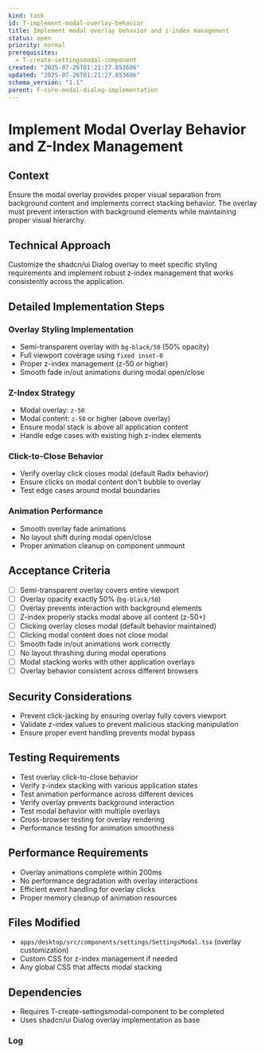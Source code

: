 ```yaml
---
kind: task
id: T-implement-modal-overlay-behavior
title: Implement modal overlay behavior and z-index management
status: open
priority: normal
prerequisites:
  - T-create-settingsmodal-component
created: "2025-07-26T01:21:27.853606"
updated: "2025-07-26T01:21:27.853606"
schema_version: "1.1"
parent: F-core-modal-dialog-implementation
---
```


# Implement Modal Overlay Behavior and Z-Index Management

## Context

Ensure the modal overlay provides proper visual separation from background content and implements correct stacking behavior. The overlay must prevent interaction with background elements while maintaining proper visual hierarchy.

## Technical Approach

Customize the shadcn/ui Dialog overlay to meet specific styling requirements and implement robust z-index management that works consistently across the application.

## Detailed Implementation Steps

### Overlay Styling Implementation

- Semi-transparent overlay with `bg-black/50` (50% opacity)
- Full viewport coverage using `fixed inset-0`
- Proper z-index management (z-50 or higher)
- Smooth fade in/out animations during modal open/close

### Z-Index Strategy

- Modal overlay: `z-50`
- Modal content: `z-50` or higher (above overlay)
- Ensure modal stack is above all application content
- Handle edge cases with existing high z-index elements

### Click-to-Close Behavior

- Verify overlay click closes modal (default Radix behavior)
- Ensure clicks on modal content don't bubble to overlay
- Test edge cases around modal boundaries

### Animation Performance

- Smooth overlay fade animations
- No layout shift during modal open/close
- Proper animation cleanup on component unmount

## Acceptance Criteria

- [ ] Semi-transparent overlay covers entire viewport
- [ ] Overlay opacity exactly 50% (`bg-black/50`)
- [ ] Overlay prevents interaction with background elements
- [ ] Z-index properly stacks modal above all content (z-50+)
- [ ] Clicking overlay closes modal (default behavior maintained)
- [ ] Clicking modal content does not close modal
- [ ] Smooth fade in/out animations work correctly
- [ ] No layout thrashing during modal operations
- [ ] Modal stacking works with other application overlays
- [ ] Overlay behavior consistent across different browsers

## Security Considerations

- Prevent click-jacking by ensuring overlay fully covers viewport
- Validate z-index values to prevent malicious stacking manipulation
- Ensure proper event handling prevents modal bypass

## Testing Requirements

- Test overlay click-to-close behavior
- Verify z-index stacking with various application states
- Test animation performance across different devices
- Verify overlay prevents background interaction
- Test modal behavior with multiple overlays
- Cross-browser testing for overlay rendering
- Performance testing for animation smoothness

## Performance Requirements

- Overlay animations complete within 200ms
- No performance degradation with overlay interactions
- Efficient event handling for overlay clicks
- Proper memory cleanup of animation resources

## Files Modified

- `apps/desktop/src/components/settings/SettingsModal.tsx` (overlay customization)
- Custom CSS for z-index management if needed
- Any global CSS that affects modal stacking

## Dependencies

- Requires T-create-settingsmodal-component to be completed
- Uses shadcn/ui Dialog overlay implementation as base

### Log
